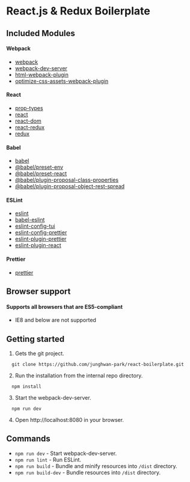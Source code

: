 # React.js & Redux Boilerplate

## Included Modules

#### Webpack
* [webpack](https://webpack.js.org/)
* [webpack-dev-server](https://github.com/webpack/webpack-dev-server)
* [html-webpack-plugin](https://github.com/jantimon/html-webpack-plugin)
* [optimize-css-assets-webpack-plugin](https://www.npmjs.com/package/optimize-css-assets-webpack-plugin)

#### React
* [prop-types](https://github.com/facebook/prop-types)
* [react](https://github.com/facebook/react)
* [react-dom](https://github.com/facebook/react/tree/master/packages/react-dom)
* [react-redux](https://github.com/reduxjs/react-redux)
* [redux](https://github.com/reduxjs/redux)

#### Babel
* [babel](https://babeljs.io/)
* [@babel/preset-env](https://github.com/babel/babel/tree/master/packages/babel-preset-env)
* [@babel/preset-react](https://github.com/babel/babel/tree/master/packages/babel-preset-react)
* [@babel/plugin-proposal-class-properties](https://github.com/babel/babel/tree/master/packages/babel-plugin-proposal-class-properties)
* [@babel/plugin-proposal-object-rest-spread](https://github.com/babel/babel/tree/master/packages/babel-plugin-proposal-object-rest-spread)


#### ESLint
* [eslint](https://eslint.org/)
* [babel-eslint](https://github.com/babel/babel-eslint)
* [eslint-config-tui](https://github.com/nhnent/tui.eslint.config)
* [eslint-config-prettier](https://github.com/prettier/eslint-config-prettier)
* [eslint-plugin-prettier](https://github.com/prettier/eslint-plugin-prettier)
* [eslint-plugin-react](https://github.com/prettier/eslint-plugin-react)

#### Prettier
* [prettier](https://prettier.io/)

## Browser support

#### Supports all browsers that are ES5-compliant

- IE8 and below are not supported

## Getting started

1. Gets the git project.
```
  git clone https://github.com/junghwan-park/react-boilerplate.git
```
2. Run the installation from the internal repo directory.
```
  npm install
```
3. Start the webpack-dev-server.
```
  npm run dev
```
4. Open http://localhost:8080 in your browser.

## Commands
* `npm run dev` - Start webpack-dev-server.
* `npm run lint` - Run ESLint.
* `npm run build` - Bundle and minify resources into `/dist` directory.
* `npm run build-dev` - Bundle resources into `/dist` directory.